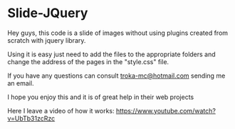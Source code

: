 Slide-JQuery
============

Hey guys, this code is a slide of images without using plugins created from scratch with jquery library.

Using it is easy just need to add the files to the appropriate folders and change the address of the pages in the "style.css" file.

If you have any questions can consult troka-mc@hotmail.com sending me an email.

I hope you enjoy this and it is of great help in their web projects

Here I leave a video of how it works: https://www.youtube.com/watch?v=UbTb31zcRzc

